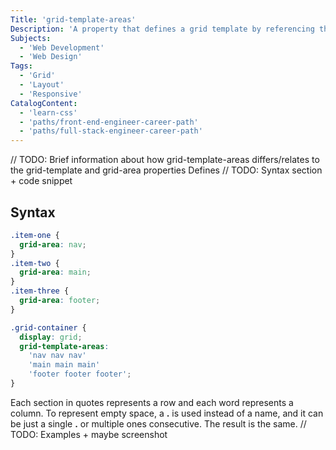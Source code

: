 ```yaml
---
Title: 'grid-template-areas'
Description: 'A property that defines a grid template by referencing the names of the grid areas.'
Subjects:
  - 'Web Development'
  - 'Web Design'
Tags:
  - 'Grid'
  - 'Layout'
  - 'Responsive'
CatalogContent:
  - 'learn-css'
  - 'paths/front-end-engineer-career-path'
  - 'paths/full-stack-engineer-career-path'
---
```


// TODO: Brief information about how grid-template-areas differs/relates to the grid-template and grid-area properties
Defines
// TODO: Syntax section + code snippet

## Syntax

```css
.item-one {
  grid-area: nav;
}
.item-two {
  grid-area: main;
}
.item-three {
  grid-area: footer;
}

.grid-container {
  display: grid;
  grid-template-areas:
    'nav nav nav'
    'main main main'
    'footer footer footer';
}
```

Each section in quotes represents a row and each word represents a column. To represent empty space, a **.** is used instead of a name, and it can be just a single **.** or multiple ones consecutive. The result is the same.
// TODO: Examples + maybe screenshot
